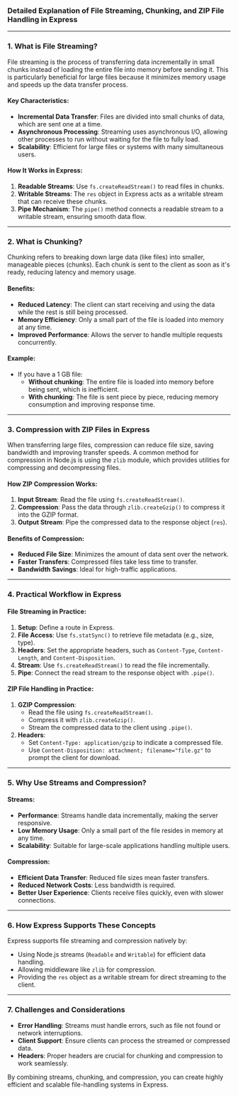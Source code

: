 ### Detailed Explanation of File Streaming, Chunking, and ZIP File Handling in Express

---

### 1. **What is File Streaming?**

File streaming is the process of transferring data incrementally in small chunks instead of loading the entire file into memory before sending it. This is particularly beneficial for large files because it minimizes memory usage and speeds up the data transfer process.

#### Key Characteristics:
- **Incremental Data Transfer**: Files are divided into small chunks of data, which are sent one at a time.
- **Asynchronous Processing**: Streaming uses asynchronous I/O, allowing other processes to run without waiting for the file to fully load.
- **Scalability**: Efficient for large files or systems with many simultaneous users.

#### How It Works in Express:
1. **Readable Streams**: Use `fs.createReadStream()` to read files in chunks.
2. **Writable Streams**: The `res` object in Express acts as a writable stream that can receive these chunks.
3. **Pipe Mechanism**: The `pipe()` method connects a readable stream to a writable stream, ensuring smooth data flow.

---

### 2. **What is Chunking?**

Chunking refers to breaking down large data (like files) into smaller, manageable pieces (chunks). Each chunk is sent to the client as soon as it's ready, reducing latency and memory usage.

#### Benefits:
- **Reduced Latency**: The client can start receiving and using the data while the rest is still being processed.
- **Memory Efficiency**: Only a small part of the file is loaded into memory at any time.
- **Improved Performance**: Allows the server to handle multiple requests concurrently.

#### Example:
- If you have a 1 GB file:
  - **Without chunking**: The entire file is loaded into memory before being sent, which is inefficient.
  - **With chunking**: The file is sent piece by piece, reducing memory consumption and improving response time.

---

### 3. **Compression with ZIP Files in Express**

When transferring large files, compression can reduce file size, saving bandwidth and improving transfer speeds. A common method for compression in Node.js is using the `zlib` module, which provides utilities for compressing and decompressing files.

#### **How ZIP Compression Works:**
1. **Input Stream**: Read the file using `fs.createReadStream()`.
2. **Compression**: Pass the data through `zlib.createGzip()` to compress it into the GZIP format.
3. **Output Stream**: Pipe the compressed data to the response object (`res`).

#### Benefits of Compression:
- **Reduced File Size**: Minimizes the amount of data sent over the network.
- **Faster Transfers**: Compressed files take less time to transfer.
- **Bandwidth Savings**: Ideal for high-traffic applications.

---

### 4. **Practical Workflow in Express**

#### File Streaming in Practice:
1. **Setup**: Define a route in Express.
2. **File Access**: Use `fs.statSync()` to retrieve file metadata (e.g., size, type).
3. **Headers**: Set the appropriate headers, such as `Content-Type`, `Content-Length`, and `Content-Disposition`.
4. **Stream**: Use `fs.createReadStream()` to read the file incrementally.
5. **Pipe**: Connect the read stream to the response object with `.pipe()`.

#### ZIP File Handling in Practice:
1. **GZIP Compression**:
   - Read the file using `fs.createReadStream()`.
   - Compress it with `zlib.createGzip()`.
   - Stream the compressed data to the client using `.pipe()`.
2. **Headers**:
   - Set `Content-Type: application/gzip` to indicate a compressed file.
   - Use `Content-Disposition: attachment; filename="file.gz"` to prompt the client for download.

---

### 5. **Why Use Streams and Compression?**

#### Streams:
- **Performance**: Streams handle data incrementally, making the server responsive.
- **Low Memory Usage**: Only a small part of the file resides in memory at any time.
- **Scalability**: Suitable for large-scale applications handling multiple users.

#### Compression:
- **Efficient Data Transfer**: Reduced file sizes mean faster transfers.
- **Reduced Network Costs**: Less bandwidth is required.
- **Better User Experience**: Clients receive files quickly, even with slower connections.

---

### 6. **How Express Supports These Concepts**

Express supports file streaming and compression natively by:
- Using Node.js streams (`Readable` and `Writable`) for efficient data handling.
- Allowing middleware like `zlib` for compression.
- Providing the `res` object as a writable stream for direct streaming to the client.

---

### 7. **Challenges and Considerations**
- **Error Handling**: Streams must handle errors, such as file not found or network interruptions.
- **Client Support**: Ensure clients can process the streamed or compressed data.
- **Headers**: Proper headers are crucial for chunking and compression to work seamlessly.

By combining streams, chunking, and compression, you can create highly efficient and scalable file-handling systems in Express.